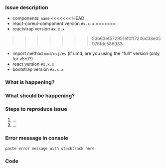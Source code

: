 <!-- The following is part of our issue template, feel free to remove this if it doesn't apply -->
### Issue description

- components: `name`
<<<<<<< HEAD
- react-coreui-component version `#x.x.x`
=======
- reactstrap version `#x.x.x`
>>>>>>> 53b63ef572951ef0ff7246d38e05976fdc586933
- import method `umd/csj/es` (if umd, are you using the "full" version (only for v5+)?)
- react version `#x.x.x`
- bootstrap version `#x.x.x`

### What is happening?

<!-- describe what it is doing -->

### What should be happening?

<!-- describe what you expect it to do. -->

### Steps to reproduce issue

1. ...
2. ...

### Error message in console

```
paste error message with stacktrack here
```

### Code

<!--
Fork a link (for the corresponding version) and update it to demonstrate your issue.
 - v4 (with react 15): issue http://codepen.io/eddywashere/pen/ZOjmkm
 - v5 (with react 16): issue https://codepen.io/TheSharpieOne/pen/GMMPEZ
 
and/or add the code which causes the issue directly here
 -->  

